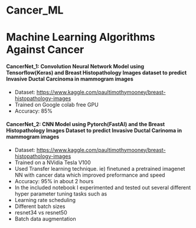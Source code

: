 # Cancer_ML
# Machine Learning Algorithms Against Cancer

#### CancerNet_1: Convolution Neural Network Model using Tensorflow(Keras) and Breast Histopathology Images dataset to predict Invasive Ductal Carcinoma in mammogram images
- Dataset: https://www.kaggle.com/paultimothymooney/breast-histopathology-images
- Trained on Google colab free GPU
- Accuracy: 85%

#### CancerNet_2: CNN Model using Pytorch(FastAI) and the Breast Histopathology Images Dataset to predict Invasive Ductal Carinoma in mammogram images
- Dataset: https://www.kaggle.com/paultimothymooney/breast-histopathology-images
- Trained on a NVidia Tesla V100
- Used Transfer learning technique. ie) finetuned a pretrained imagenet NN with cancer data which improved preformance and speed
- Accuracy: 95% in about 2 hours
- In the included notebook I experimented and tested out several different hyper parameter tuning tasks such as
- Learning rate scheduling
- Different batch sizes
- resnet34 vs resnet50
- Batch data augmentation 



